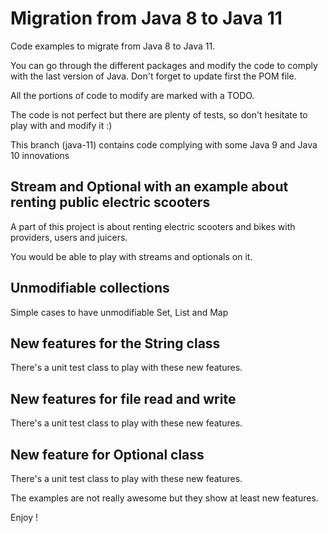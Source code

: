 # Migration from Java 8 to Java 11
Code examples to migrate from Java 8 to Java 11.

You can go through the different packages and modify the code to comply with the last version of Java. Don't forget to update first the POM file.

All the portions of code to modify are marked with a TODO.

The code is not perfect but there are plenty of tests, so don't hesitate to play with and modify it :)

This branch (java-11) contains code complying with some Java 9 and Java 10 innovations

## Stream and Optional with an example about renting public electric scooters
A part of this project is about renting electric scooters and bikes with providers, users and juicers.

You would be able to play with streams and optionals on it.

## Unmodifiable collections
Simple cases to have unmodifiable Set, List and Map

## New features for the String class
There's a unit test class to play with these new features.

## New features for file read and write
There's a unit test class to play with these new features.

## New feature for Optional class
There's a unit test class to play with these new features.

The examples are not really awesome but they show at least new features.

Enjoy !